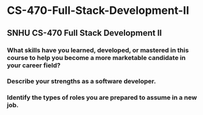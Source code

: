# CS-470-Full-Stack-Development-II
## SNHU CS-470 Full Stack Development II

### What skills have you learned, developed, or mastered in this course to help you become a more marketable candidate in your career field?


### Describe your strengths as a software developer.


### Identify the types of roles you are prepared to assume in a new job.




